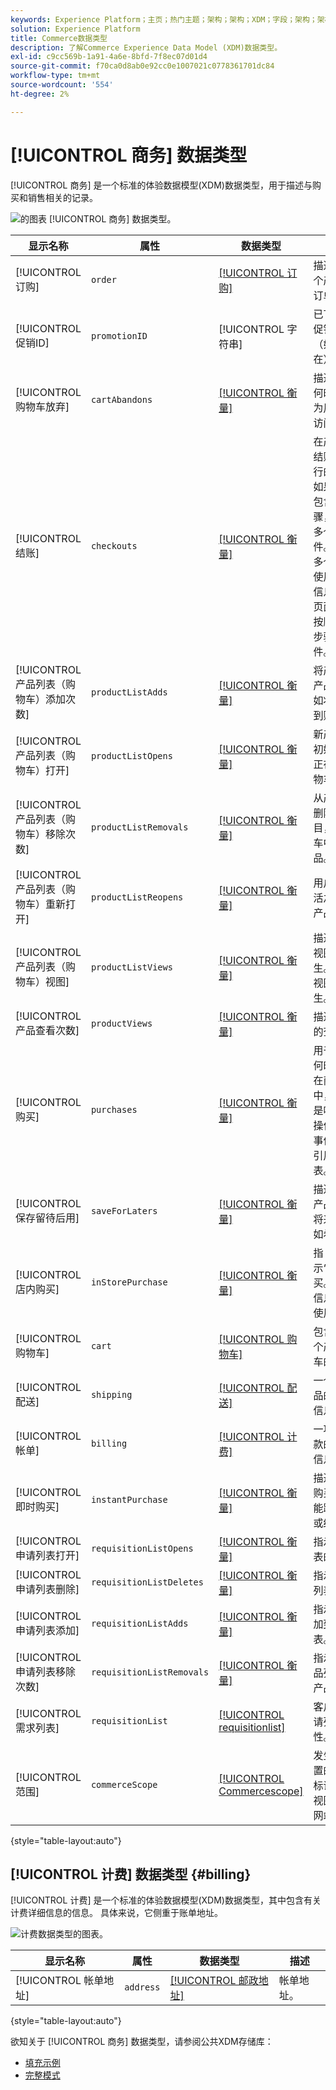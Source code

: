 ```yaml
---
keywords: Experience Platform；主页；热门主题；架构；架构；XDM；字段；架构；架构；商务；数据类型；数据类型；
solution: Experience Platform
title: Commerce数据类型
description: 了解Commerce Experience Data Model (XDM)数据类型。
exl-id: c9cc569b-1a91-4a6e-8bfd-7f8ec07d01d4
source-git-commit: f70ca0d8ab0e92cc0e1007021c0778361701dc84
workflow-type: tm+mt
source-wordcount: '554'
ht-degree: 2%

---
```


# [!UICONTROL 商务] 数据类型

[!UICONTROL 商务] 是一个标准的体验数据模型(XDM)数据类型，用于描述与购买和销售相关的记录。

![的图表 [!UICONTROL 商务] 数据类型。](../images/data-types/commerce.png)

| 显示名称 | 属性 | 数据类型 | 描述 |
|------------------------------------------|-----------------------|------------------------------------|----------------------------------------------------------------------------------------------------------|
| [!UICONTROL 订购] | `order` | [[!UICONTROL 订购]](./order.md) | 描述一个或多个产品的已下订单。 |
| [!UICONTROL 促销ID] | `promotionID` | [!UICONTROL 字符串] | 已下达订单的促销标识符（如果存在）。 |
| [!UICONTROL 购物车放弃] | `cartAbandons` | [[!UICONTROL 衡量]](./measure.md) | 描述产品列表何时已被标识为用户不再可访问或购买。 |
| [!UICONTROL 结账] | `checkouts` | [[!UICONTROL 衡量]](./measure.md) | 在产品列表的结账过程中执行的操作。 如果结账过程包含多个步骤，则可能有多个结账事件。 如果有多个步骤，则使用事件时间信息和引用的页面或体验来按顺序标识该步骤和各个事件。 |
| [!UICONTROL 产品列表（购物车）添加次数] | `productListAdds` | [[!UICONTROL 衡量]](./measure.md) | 将产品添加到产品列表，例如将产品添加到购物车。 |
| [!UICONTROL 产品列表（购物车）打开] | `productListOpens` | [[!UICONTROL 衡量]](./measure.md) | 新产品列表的初始化，例如正在创建的购物车。 |
| [!UICONTROL 产品列表（购物车）移除次数] | `productListRemovals` | [[!UICONTROL 衡量]](./measure.md) | 从产品列表中删除产品条目，如从购物车中删除的产品。 |
| [!UICONTROL 产品列表（购物车）重新打开] | `productListReopens` | [[!UICONTROL 衡量]](./measure.md) | 用户已重新激活之前放弃的产品列表。 |
| [!UICONTROL 产品列表（购物车）视图] | `productListViews` | [[!UICONTROL 衡量]](./measure.md) | 描述产品列表视图何时发生。产品列表视图何时发生。 |
| [!UICONTROL 产品查看次数] | `productViews` | [[!UICONTROL 衡量]](./measure.md) | 描述单个产品的查看时间。 |
| [!UICONTROL 购买] | `purchases` | [[!UICONTROL 衡量]](./measure.md) | 用于跟踪订单何时被接受。 在商业转化中，购买事件是唯一所需的操作。 购买事件必须具有引用的产品列表。 |
| [!UICONTROL 保存留待后用] | `saveForLaters` | [[!UICONTROL 衡量]](./measure.md) | 描述何时保存产品列表以供将来使用，例如希望列表。 |
| [!UICONTROL 店内购买] | `inStorePurchase` | [[!UICONTROL 衡量]](./measure.md) | 指示“inStore”购买。 保存此信息以供分析使用。 |
| [!UICONTROL 购物车] | `cart` | [[!UICONTROL 购物车]](./cart.md) | 包含一个或多个产品的购物车的属性。 |
| [!UICONTROL 配送] | `shipping` | [[!UICONTROL 配送]](./shipping.md) | 一个或多个产品的运输详细信息。 |
| [!UICONTROL 帐单] | `billing` | [[!UICONTROL 计费]](#billing) | 一项或多项付款的计费详细信息。 |
| [!UICONTROL 即时购买] | `instantPurchase` | [[!UICONTROL 衡量]](./measure.md) | 描述何时即时购买产品，可能跳过购物车或结账。 |
| [!UICONTROL 申请列表打开] | `requisitionListOpens` | [[!UICONTROL 衡量]](./measure.md) | 指示新申请列表的初始化。 |
| [!UICONTROL 申请列表删除] | `requisitionListDeletes` | [[!UICONTROL 衡量]](./measure.md) | 指示删除申请列表。 |
| [!UICONTROL 申请列表添加] | `requisitionListAdds` | [[!UICONTROL 衡量]](./measure.md) | 指示将产品添加到申请列表。 |
| [!UICONTROL 申请列表移除次数] | `requisitionListRemovals` | [[!UICONTROL 衡量]](./measure.md) | 指示从申请产品列表中删除产品。 |
| [!UICONTROL 需求列表] | `requisitionList` | [[!UICONTROL requisitionlist]](./requisition-list.md) | 客户创建的申请列表的属性。 |
| [!UICONTROL 范围] | `commerceScope` | [[!UICONTROL Commercescope]](./commerce-scope.md) | 发生事件的位置的商业范围标识符（商店视图、商店、网站等）。 |

{style="table-layout:auto"}

## [!UICONTROL 计费] 数据类型 {#billing}

[!UICONTROL 计费] 是一个标准的体验数据模型(XDM)数据类型，其中包含有关计费详细信息的信息。 具体来说，它侧重于账单地址。

![计费数据类型的图表。](../images/data-types/billing.png)

| 显示名称 | 属性 | 数据类型 | 描述 |
|-------------------------------|-----------------|-----------------|--------------------------|
| [!UICONTROL 帐单地址] | `address` | [[!UICONTROL 邮政地址]](./postal-address.md) | 帐单地址。 |

{style="table-layout:auto"}

欲知关于 [!UICONTROL 商务] 数据类型，请参阅公共XDM存储库：

* [填充示例](https://github.com/adobe/xdm/blob/master/components/datatypes/marketing/commerce.example.1.json)
* [完整模式](https://github.com/adobe/xdm/blob/master/components/datatypes/marketing/commerce.schema.json)
